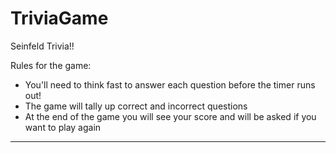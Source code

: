 # TriviaGame

Seinfeld Trivia!!

Rules for the game:


- You'll need to think fast to answer each question before the timer runs out!
- The game will tally up correct and incorrect questions
- At the end of the game you will see your score and will be asked if you want to play again

_________________________________________________________________________________________________________________________
